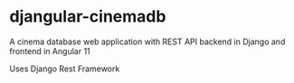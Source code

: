 # djangular-cinemadb

A cinema database web application with REST API backend in Django and frontend in Angular 11

Uses Django Rest Framework
